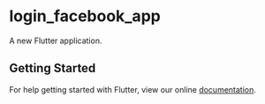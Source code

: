 # login_facebook_app

A new Flutter application.

## Getting Started

For help getting started with Flutter, view our online
[documentation](https://flutter.io/).

